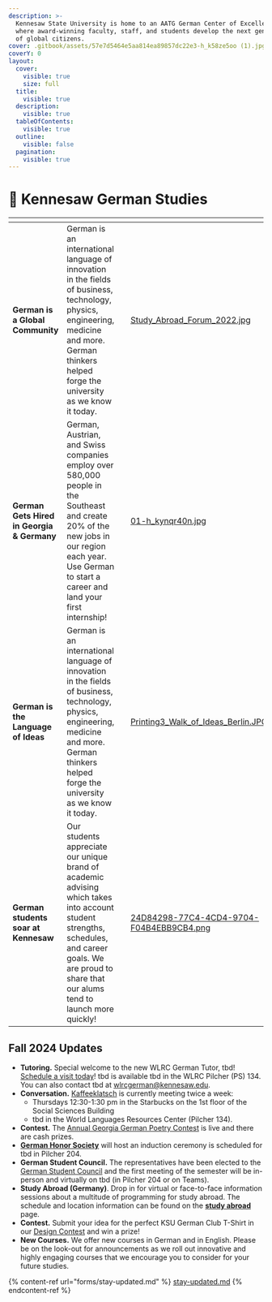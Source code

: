 ```yaml
---
description: >-
  Kennesaw State University is home to an AATG German Center of Excellence,
  where award-winning faculty, staff, and students develop the next generation
  of global citizens.
cover: .gitbook/assets/57e7d5464e5aa814ea89857dc22e3-h_k58ze5oo (1).jpg
coverY: 0
layout:
  cover:
    visible: true
    size: full
  title:
    visible: true
  description:
    visible: true
  tableOfContents:
    visible: true
  outline:
    visible: false
  pagination:
    visible: true
---
```


# 🦉 Kennesaw German Studies

<table data-card-size="large" data-view="cards" data-full-width="false"><thead><tr><th></th><th></th><th data-hidden></th><th data-hidden data-card-cover data-type="files"></th><th data-hidden data-card-target data-type="content-ref"></th></tr></thead><tbody><tr><td><strong>German is a Global Community</strong></td><td>German is an international language of innovation in the fields of business, technology, physics, engineering, medicine and more. German thinkers helped forge the university as we know it today.</td><td></td><td><a href=".gitbook/assets/Study_Abroad_Forum_2022.jpg">Study_Abroad_Forum_2022.jpg</a></td><td><a href="explore/study-abroad/">study-abroad</a></td></tr><tr><td><strong>German Gets Hired in Georgia &#x26; Germany</strong></td><td>German, Austrian, and Swiss companies employ over 580,000 people in the Southeast and create 20% of the new jobs in our region each year. Use German to start a career and land your first internship!</td><td></td><td><a href=".gitbook/assets/01-h_kynqr40n.jpg">01-h_kynqr40n.jpg</a></td><td><a href="work/internships-germany.md">internships-germany.md</a></td></tr><tr><td><strong>German is the Language of Ideas</strong></td><td>German is an international language of innovation in the fields of business, technology, physics, engineering, medicine and more. German thinkers helped forge the university as we know it today.</td><td></td><td><a href=".gitbook/assets/Printing3_Walk_of_Ideas_Berlin.JPG">Printing3_Walk_of_Ideas_Berlin.JPG</a></td><td><a href="explore/conversation-and-culture.md">conversation-and-culture.md</a></td></tr><tr><td><strong>German students soar at Kennesaw</strong></td><td>Our students appreciate our unique brand of academic advising which takes into account student strengths, schedules, and career goals. We are proud to share that our alums tend to launch more quickly!</td><td></td><td><a href=".gitbook/assets/24D84298-77C4-4CD4-9704-F04B4EBB9CB4.png">24D84298-77C4-4CD4-9704-F04B4EBB9CB4.png</a></td><td><a href="learn/academic-advising.md">academic-advising.md</a></td></tr></tbody></table>

## Fall 2024 Updates

* **Tutoring.** Special welcome to the new WLRC German Tutor, tbd! [Schedule a visit today](explore/conversation-and-culture.md)! tbd is available tbd in the WLRC Pilcher (PS) 134. You can also contact tbd at wlrcgerman@kennesaw.edu.
* **Conversation.** [Kaffeeklatsch](explore/conversation-and-culture.md) is currently meeting twice a week:&#x20;
  * Thursdays 12:30-1:30 pm in the Starbucks on the 1st floor of the Social Sciences Building
  * tbd in the World Languages Resources Center (Pilcher 134).
* **Contest.** The [Annual Georgia German Poetry Contest](events/poetry-contest.md) is live and there are cash prizes.
* [**German Honor Society**](explore/german-honor-society.md) will host an induction ceremony is scheduled for tbd in Pilcher 204.
* **German Student Council.** The representatives have been elected to the [German Student Council](explore/student-council.md) and the first meeting of the semester will be in-person and virtually on tbd (in Pilcher 204 or on Teams).
* **Study Abroad (Germany)**. Drop in for virtual or face-to-face information sessions about a multitude of programming for study abroad. The schedule and location information can be found on the [**study abroad**](explore/study-abroad/) page.
* **Contest.** Submit your idea for the perfect KSU German Club T-Shirt in our [Design Contest](events/design-contest.md) and win a prize!
* **New Courses.** We offer new courses in German and in English. Please be on the look-out for announcements as we roll out innovative and highly engaging courses that we encourage you to consider for your future studies.

{% content-ref url="forms/stay-updated.md" %}
[stay-updated.md](forms/stay-updated.md)
{% endcontent-ref %}
